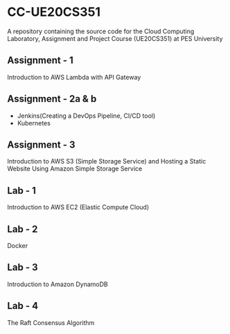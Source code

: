 # CC-UE20CS351
A repository containing the source code for the Cloud Computing Laboratory, Assignment and Project Course (UE20CS351) at PES University

## Assignment - 1
Introduction to AWS Lambda with API Gateway

## Assignment - 2a & b
- Jenkins(Creating a DevOps Pipeline, CI/CD tool)
- Kubernetes

## Assignment - 3
Introduction to AWS S3 (Simple Storage Service) and Hosting a Static Website Using Amazon Simple Storage Service

## Lab - 1
Introduction to AWS EC2 (Elastic Compute Cloud)

## Lab - 2 
Docker

## Lab - 3
Introduction to Amazon DynamoDB

## Lab - 4
The Raft Consensus Algorithm
